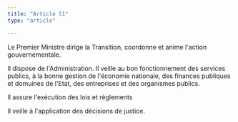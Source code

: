 ```yaml
---
title: "Article 51"
type: "article"

---
```



Le Premier Ministre dirige la Transition, coordonne et anime l'action gouvernementale.

Il dispose de l'Administration. Il veille au bon fonctionnement des services publics, à la bonne gestion de l'économie nationale, des finances publiques et domuines de l'Etat, des entreprises et des organismes publics.

Il assure l'exécution des lois et règlements

Il veille à l'application des décisions de justice.
